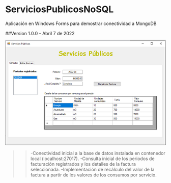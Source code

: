 # ServiciosPublicosNoSQL
Aplicación en Windows Forms para demostrar conectividad a MongoDB

##Version 1.0.0 - Abril 7 de 2022

![ScreenShot - V1.0.0 - Abril 7 de 20222](/screenshots/serviciosPublicosNoSQL_v1_20220407.png)

>>-Conectividad inicial a la base de datos instalada en contenedor local (localhost:27017).
>>-Consulta inicial de los periodos de facturación registrados y los detalles de la factura seleccionada.
>>-Implementación de recálculo del valor de la factura a partir de los valores de los consumos por servicio.